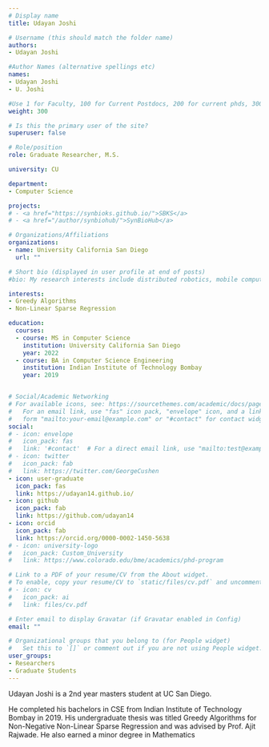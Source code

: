 ```yaml
---
# Display name
title: Udayan Joshi

# Username (this should match the folder name)
authors:
- Udayan Joshi

#Author Names (alternative spellings etc)
names:
- Udayan Joshi
- U. Joshi

#Use 1 for Faculty, 100 for Current Postdocs, 200 for current phds, 300 for current masters, 400 for current undergrads, 800 for alum postdocs, 810 for alum phds, 820 for alum masters, and 830 for alum undergrads
weight: 300

# Is this the primary user of the site?
superuser: false

# Role/position
role: Graduate Researcher, M.S.

university: CU

department:
- Computer Science

projects:
# - <a href="https://synbioks.github.io/">SBKS</a>
# - <a href="/author/synbiohub/">SynBioHub</a>

# Organizations/Affiliations
organizations:
- name: University California San Diego
  url: ""

# Short bio (displayed in user profile at end of posts)
#bio: My research interests include distributed robotics, mobile computing and programmable matter.

interests:
- Greedy Algorithms
- Non-Linear Sparse Regression

education:
  courses:
  - course: MS in Computer Science
    institution: University California San Diego
    year: 2022
  - course: BA in Computer Science Engineering
    institution: Indian Institute of Technology Bombay
    year: 2019


# Social/Academic Networking
# For available icons, see: https://sourcethemes.com/academic/docs/page-builder/#icons
#   For an email link, use "fas" icon pack, "envelope" icon, and a link in the
#   form "mailto:your-email@example.com" or "#contact" for contact widget.
social:
# - icon: envelope
#   icon_pack: fas
#   link: '#contact'  # For a direct email link, use "mailto:test@example.org".
# - icon: twitter
#   icon_pack: fab
#   link: https://twitter.com/GeorgeCushen
- icon: user-graduate
  icon_pack: fas
  link: https://udayan14.github.io/
- icon: github
  icon_pack: fab
  link: https://github.com/udayan14
- icon: orcid
  icon_pack: fab
  link: https://orcid.org/0000-0002-1450-5638
# - icon: university-logo
#   icon_pack: Custom_University
#   link: https://www.colorado.edu/bme/academics/phd-program

# Link to a PDF of your resume/CV from the About widget.
# To enable, copy your resume/CV to `static/files/cv.pdf` and uncomment the lines below.
# - icon: cv
#   icon_pack: ai
#   link: files/cv.pdf

# Enter email to display Gravatar (if Gravatar enabled in Config)
email: ""

# Organizational groups that you belong to (for People widget)
#   Set this to `[]` or comment out if you are not using People widget.
user_groups:
- Researchers
- Graduate Students
---
```


Udayan Joshi is a 2nd year masters student at UC San Diego.

He completed his bachelors in CSE from Indian Institute of Technology Bombay in 2019. His undergraduate thesis was titled Greedy Algorithms for Non-Negative Non-Linear Sparse Regression and was advised by Prof. Ajit Rajwade. He also earned a minor degree in Mathematics